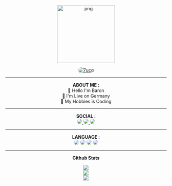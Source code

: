  <p align="center">
       <img style="width: 180px; height: 180px;" src="https://avatars.githubusercontent.com/u/161209670?s=400&u=b62a14de3fb23a0d550dc6a0f36d4e3a13fd32eb&v=4" alt="png" width="128" height="128"/>
    </p>
    <p align="center">
        <a href="https://github.com/7ucg">
            <img title="7ucg" style="border-radius: 25px;" src="https://img.shields.io/badge/Baron-red?colorA=%23ff0000&colorB=%23ff0000&style=for-the-badge">
        </a>
    </p>
    <hr>
    <div align="center">
        <span><b>ABOUT ME :</b></span>
    </div>
    <div align="center">
        <div>
            <span>👋 Hello I'm Baron</span>
            <br>
            <span>📌 I'm Live on Germany</span>
            <br>
            <span>📌 My Hobbies is Coding </span>
        </div>
    </div>
    <hr>
    <div align="center">
        <span><b>SOCIAL :</b></span>
    </div>
    <div align="center">
        <a href="https://t.me/xyqr0">
            <img style="border-radius: 25px;" src="https://img.shields.io/badge/Telegram-%23118EEA.svg?logo=Telegram&logoColor=white">
        </a>
        <a href="https://wa.me/4365022989060">
            <img style="border-radius: 25px;" src="https://img.shields.io/badge/Whatsapp-%23017e40.svg?logo=Whatsapp&logoColor=white">
        </a>
        <a href="https://instagram.com/6u.cg">
            <img style="border-radius: 25px;" src="https://img.shields.io/badge/Instagram-%23bc2a8d.svg?logo=Instagram&logoColor=white">
        </a>
    </div>
    <hr>
    <div align="center">
        <span><b>LANGUAGE :</b></span>
    </div>
    <div align="center">
        <img style="border-radius: 25px;" src="https://img.shields.io/badge/python-3670A0?style=for-the-badge&logo=python&logoColor=ffdd54">
        <img style="border-radius: 25px;" src="https://img.shields.io/badge/javascript-%23323330.svg?style=for-the-badge&logo=javascript&logoColor=%23F7DF1E">
        <img style="border-radius: 25px;" src="https://img.shields.io/badge/java-%23ED8B00.svg?style=for-the-badge&logo=java&logoColor=white">
        <img style="border-radius: 25px;" src="https://img.shields.io/badge/html5-%23E34F26.svg?style=for-the-badge&logo=html5&logoColor=white">
    </div>
    <hr>
    <p align="center">
       <b>Github Stats</b>
    </p>
    <p align="center">
       <img src="https://github-readme-streak-stats.herokuapp.com?user=7ucg&theme=dark&locale=de">
       <br>
       <img src="https://github-readme-stats.vercel.app/api?username=7ucg&show_icons=true&theme=tokyonight">
       <br>
       <img src="https://github-readme-stats.vercel.app/api/top-langs/?username=7ucg&theme=dark&hide_border=false&include_all_commits=true&count_priva">
    </p>

